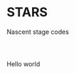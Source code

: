 # STARS
Nascent stage codes 
<html>
<header><title>This is title</title></header>
<body>
Hello world
</body>
</html>

